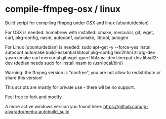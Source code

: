 # compile-ffmpeg-osx / linux
Build script for compiling ffmpeg under OSX and linux (ubuntu/debian)

For OSX is needed: homebrew with installed: cmake, mercurial, git, wget, curl, pkg-config, nasm, autoconf, automake, libtool, autogen

For Linux (ubuntu/debian) is needed: sudo apt-get -y --force-yes install autoconf automake build-essential libtool pkg-config texi2html zlib1g-dev yasm cmake curl mercurial git wget gperf liblzma-dev libexpat-dev libsdl2-dev (dedian needs sudo for install nasm to /usr/local/bin/)

Warning: the ffmpeg version is "nonfree", you are not allow to redistribute or share this version!

This scripts are mostly for private use - there wil be no support.

Feel free to fork and modify.

A more active windows version you found here: https://github.com/jb-alvarado/media-autobuild_suite
